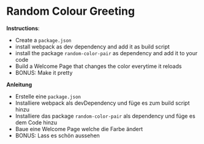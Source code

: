 # Random Colour Greeting

**Instructions**:

- Create a `package.json`
- install webpack as dev dependency and add it as build script
- install the package `random-color-pair` as dependency and add it to your code
- Build a Welcome Page that changes the color everytime it reloads
- BONUS: Make it pretty

**Anleitung**

- Erstelle eine `package.json`
- Installiere webpack als devDependency und füge es zum build script hinzu
- Installiere das package `random-color-pair` als dependency und füge es dem Code hinzu
- Baue eine Welcome Page welche die Farbe ändert
- BONUS: Lass es schön aussehen
